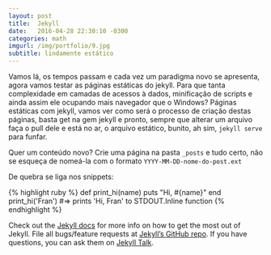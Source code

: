 ```yaml
---
layout: post
title:  Jekyll
date:   2016-04-28 22:30:10 -0300
categories: math
imgurl: /img/portfolio/9.jpg
subtitle: lindamente estático
---
```


Vamos lá, os tempos passam e cada vez um paradigma novo se apresenta, agora vamos testar as páginas estáticas do jekyll.
Para que tanta complexidade em camadas de acessos à dados, minificação de scripts e ainda assim ele ocupando mais navegador que o Windows?
Páginas estáticas com jekyll, vamos ver como será o processo de criação destas páginas, basta get na gem jekyll e pronto, sempre que alterar um arquivo faça o pull dele e está no ar, o arquivo estático, bunito, ah sim, `jekyll serve` para funfar.

Quer um conteúdo novo? Crie uma página na pasta `_posts` e tudo certo, não se esqueça de nomeá-la com o formato `YYYY-MM-DD-nome-do-post.ext`

De quebra se liga nos snippets:

{% highlight ruby %}
def print_hi(name)
  puts "Hi, #{name}"
end
print_hi('Fran')
#=> prints 'Hi, Fran' to STDOUT.Inline function
{% endhighlight %}

Check out the [Jekyll docs][jekyll-docs] for more info on how to get the most out of Jekyll. File all bugs/feature requests at [Jekyll’s GitHub repo][jekyll-gh]. If you have questions, you can ask them on [Jekyll Talk][jekyll-talk].

[jekyll-docs]: http://jekyllrb.com/docs/home
[jekyll-gh]:   https://github.com/jekyll/jekyll
[jekyll-talk]: https://talk.jekyllrb.com/
